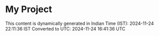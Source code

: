 # My Project

This content is dynamically generated in Indian Time (IST): 2024-11-24 22:11:36 IST
Converted to UTC: 2024-11-24 16:41:36 UTC
